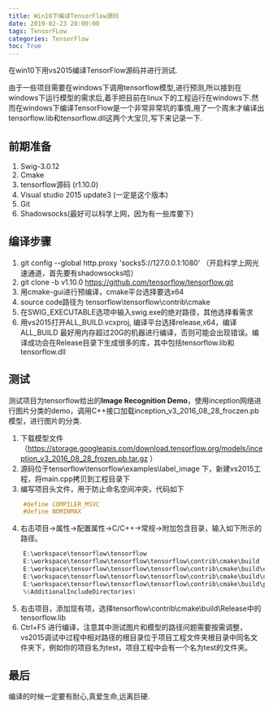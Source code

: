 ```yaml
---
title: Win10下编译TensorFlow源码
date: 2019-02-23 20:00:00
tags: TensorFLow
categories: TensorFlow
toc: True
---
```


在win10下用vs2015编译TensorFlow源码并进行测试.
<!--more-->

由于一些项目需要在windows下调用tensorflow模型,进行预测,所以接到在windows下运行模型的需求后,着手把目前在linux下的工程运行在windows下.然而在windows下编译TensorFlow是一个非常非常坑的事情,用了一个周末才编译出tensorflow.lib和tensorflow.dll这两个大宝贝,写下来记录一下.

## 前期准备

1. Swig-3.0.12
2. Cmake
3. tensorflow源码 (r1.10.0)
4. Visual studio 2015 update3 (一定是这个版本)
5. Git
6. Shadowsocks(最好可以科学上网，因为有一些库要下)

## 编译步骤

1. git config --global http.proxy 'socks5://127.0.0.1:1080' （开启科学上网光速通道，首先要有shadowsocks哈）
2. git clone -b v1.10.0 https://github.com/tensorflow/tensorflow.git
3. 用cmake-gui进行预编译，cmake平台选择要选x64
4. source code路径为 tensorflow\tensorflow\contrib\cmake
5. 在SWIG_EXECUTABLE选项中输入swig.exe的绝对路径，其他选择看需求
6. 用vs2015打开ALL_BUILD.vcxproj,  编译平台选择release,x64，编译ALL_BUILD
最好用内存超过20G的机器进行编译，否则可能会出现错误。编译成功会在Release目录下生成很多的库，其中包括tensorflow.lib和tensorflow.dll

## 测试

测试项目为tensorflow给出的**Image Recognition Demo**，使用inception网络进行图片分类的demo，调用C++接口加载inception_v3_2016_08_28_froczen.pb模型，进行图片的分类.

1. 下载模型文件
（https://storage.googleapis.com/download.tensorflow.org/models/inception_v3_2016_08_28_frozen.pb.tar.gz ）
2. 源码位于tensorflow\tensorflow\examples\label_image 下，新建vs2015工程，将main.cpp拷贝到工程目录下
3. 编写项目头文件，用于防止命名空间冲突，代码如下
```c++
	#define COMPILER_MSVC
	#define NOMINMAX  
```

4. 右击项目→属性→配置属性→C/C++→常规→附加包含目录，输入如下所示的路径。
```c++
	E:\workspace\tensorflow\tensorflow
	E:\workspace\tensorflow\tensorflow\tensorflow\contrib\cmake\build
	E:\workspace\tensorflow\tensorflow\tensorflow\contrib\cmake\build\eigen\src\eigen
	E:\workspace\tensorflow\tensorflow\tensorflow\contrib\cmake\build\nsync\src\nsync\public
	E:\workspace\tensorflow\tensorflow\tensorflow\contrib\cmake\build\protobuf\src\protobuf\src
	%(AdditionalIncludeDirectories)
```

5. 右击项目，添加现有项，选择tensorflow\contrib\cmake\build\Release中的tensorflow.lib
6. Ctrl+F5 进行编译，注意其中测试图片和模型的路径问题需要按需调整，vs2015调试中过程中相对路径的根目录位于项目工程文件夹根目录中同名文件夹下，例如你的项目名为test，项目工程中会有一个名为test的文件夹。

## 最后

编译的时候一定要有耐心,真爱生命,远离巨硬.